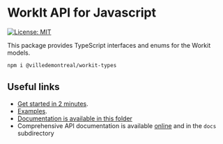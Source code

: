 # WorkIt API for Javascript

[![License: MIT](https://img.shields.io/badge/License-MIT-blue.svg)](LICENSE)

This package provides TypeScript interfaces and enums for the Workit models.

```bash
npm i @villedemontreal/workit-types
```

## Useful links
-   [Get started in 2 minutes](https://github.com/VilledeMontreal/workit/blob/master/getting-started).
-   [Examples](https://github.com/VilledeMontreal/workit/blob/master/examples).
-   [Documentation is available in this folder](https://github.com/VilledeMontreal/workit/tree/master/packages/workit/.docs)
-   Comprehensive API documentation is available [online](https://villedemontreal.github.io/workit/) and in the `docs` subdirectory
